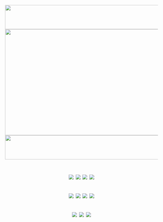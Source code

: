 <div align="center">
  <img height="80" width="800" src="https://64.media.tumblr.com/5bc78e0048d158f71133df31bccf8247/8ec739b97745decb-82/s1280x1920/15ffc483c01675eeddf910183dc1ebfbb4e8006f.pnj"  />
</div>

<div align="center">
  <img height="350" width="900" src="https://files.catbox.moe/1r104l.png"  />
</div>

<div align="center">
  <img height="80" width="700" src="https://64.media.tumblr.com/fc0a3cf96064b0ab0f6105f9991325a1/8ec739b97745decb-82/s1280x1920/c3075bf5f98bd49ecc5fb0ce58fff6abd5a90e68.pnj"  />
</div>


###
# <p align="center"> ![](https://64.media.tumblr.com/e20618374aa10d6d6edbae3affbf68bd/6f072ea04e7b6c72-80/s100x200/0abc759e2257efafaeeb780facb2e16e20546e53.webp) ![](https://64.media.tumblr.com/c6ba30ca701f966c3a5c86fcd9842306/6f072ea04e7b6c72-42/s100x200/85eb8181bdc37429f4615e2d74db179a38a29fef.gifv) ![](https://64.media.tumblr.com/a1555693a5eda94e1d74a1a7b35f92d4/6f072ea04e7b6c72-6b/s100x200/61ae346913a21790d4d30286434b85589a3db7e7.gifv) ![](https://64.media.tumblr.com/8ef6d8e6c69c6965ac635fe9293d7d64/6f072ea04e7b6c72-6f/s100x200/1ef325c98fdc63cf9f80909a2a83349ebfa62977.gifv) <p align="center"> ![](https://64.media.tumblr.com/393be5c2ab61b8bb8b419e9037f72dd4/6f072ea04e7b6c72-aa/s100x200/d45ff0fc6a95c4f6782a943d73570d219aeb9523.gifv) ![](https://64.media.tumblr.com/8d44b18227a46503bbf20feb93b011eb/6f072ea04e7b6c72-f1/s100x200/1ae6a55923e8b6a05998b16bad631f3e1f21e3fa.gifv) ![](https://64.media.tumblr.com/81c08bb10f99a875dabefe4646423ace/d3c80e3805ca7023-27/s100x200/676c9d66cd8e37a8d0e79f3d6ee0880d738b06f8.gifv) ![](https://64.media.tumblr.com/f7a17f59e95eb7fcd017593b883dcc1e/473928ea48888009-ea/s100x200/ff67e135948c4e932682f378eb8db205fde53b4d.gifv) <p align="center"> ![](https://64.media.tumblr.com/2fbcefe87fc6a1893b8ec40005549ba3/92fe38413966101b-78/s100x200/e8aeb9da8248f1f3692397ba6acab9b95b40ef68.pnj) ![](https://64.media.tumblr.com/5e1c82eab347ff9c422c1722644ce1e7/d3c80e3805ca7023-38/s100x200/df78c9e50d33992e4e154e4f9a2dd4eef91750ca.gifv) ![](https://64.media.tumblr.com/df2a61ca87a3b517930a6df9053b2d87/473928ea48888009-e5/s100x200/0f9dea48de823e46b58b96710c3ec84ea762ce0f.gifv)
